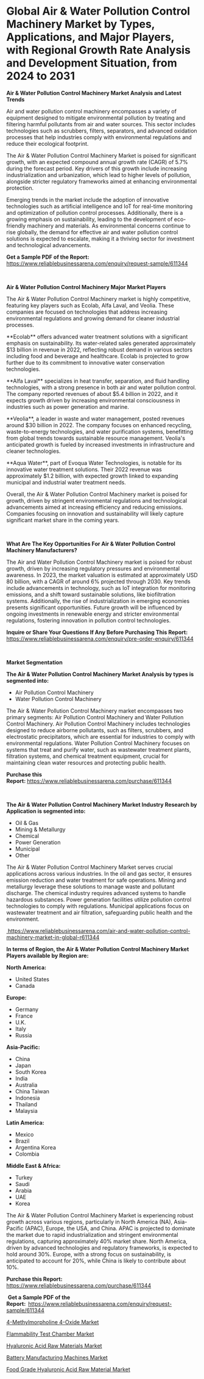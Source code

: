 <p><h1>Global Air & Water Pollution Control Machinery Market by Types, Applications, and Major Players, with Regional Growth Rate Analysis and Development Situation, from 2024 to 2031</h1></p><p><strong>Air & Water Pollution Control Machinery Market Analysis and Latest Trends</strong></p>
<p><p>Air and water pollution control machinery encompasses a variety of equipment designed to mitigate environmental pollution by treating and filtering harmful pollutants from air and water sources. This sector includes technologies such as scrubbers, filters, separators, and advanced oxidation processes that help industries comply with environmental regulations and reduce their ecological footprint. </p><p>The Air & Water Pollution Control Machinery Market is poised for significant growth, with an expected compound annual growth rate (CAGR) of 5.7% during the forecast period. Key drivers of this growth include increasing industrialization and urbanization, which lead to higher levels of pollution, alongside stricter regulatory frameworks aimed at enhancing environmental protection. </p><p>Emerging trends in the market include the adoption of innovative technologies such as artificial intelligence and IoT for real-time monitoring and optimization of pollution control processes. Additionally, there is a growing emphasis on sustainability, leading to the development of eco-friendly machinery and materials. As environmental concerns continue to rise globally, the demand for effective air and water pollution control solutions is expected to escalate, making it a thriving sector for investment and technological advancements.</p></p>
<p><strong>Get a Sample PDF of the Report:&nbsp;</strong> <a href="https://www.reliablebusinessarena.com/enquiry/request-sample/611344?utm_campaign=1290&utm_medium=2&utm_source=Github&utm_content=ia&utm_term=03102024&utm_id=air-water-pollution-control-machinery">https://www.reliablebusinessarena.com/enquiry/request-sample/611344</a></p>
<p>&nbsp;</p>
<p><strong>Air & Water Pollution Control Machinery Major Market Players</strong></p>
<p><p>The Air & Water Pollution Control Machinery market is highly competitive, featuring key players such as Ecolab, Alfa Laval, and Veolia. These companies are focused on technologies that address increasing environmental regulations and growing demand for cleaner industrial processes.</p><p>**Ecolab** offers advanced water treatment solutions with a significant emphasis on sustainability. Its water-related sales generated approximately $13 billion in revenue in 2022, reflecting robust demand in various sectors including food and beverage and healthcare. Ecolab is projected to grow further due to its commitment to innovative water conservation technologies.</p><p>**Alfa Laval** specializes in heat transfer, separation, and fluid handling technologies, with a strong presence in both air and water pollution control. The company reported revenues of about $5.4 billion in 2022, and it expects growth driven by increasing environmental consciousness in industries such as power generation and marine.</p><p>**Veolia**, a leader in waste and water management, posted revenues around $30 billion in 2022. The company focuses on enhanced recycling, waste-to-energy technologies, and water purification systems, benefitting from global trends towards sustainable resource management. Veolia's anticipated growth is fueled by increased investments in infrastructure and cleaner technologies.</p><p>**Aqua Water**, part of Evoqua Water Technologies, is notable for its innovative water treatment solutions. Their 2022 revenue was approximately $1.2 billion, with expected growth linked to expanding municipal and industrial water treatment needs.</p><p>Overall, the Air & Water Pollution Control Machinery market is poised for growth, driven by stringent environmental regulations and technological advancements aimed at increasing efficiency and reducing emissions. Companies focusing on innovation and sustainability will likely capture significant market share in the coming years.</p></p>
<p>&nbsp;</p>
<p><strong>What Are The Key Opportunities For Air & Water Pollution Control Machinery Manufacturers?</strong></p>
<p><p>The Air and Water Pollution Control Machinery market is poised for robust growth, driven by increasing regulatory pressures and environmental awareness. In 2023, the market valuation is estimated at approximately USD 80 billion, with a CAGR of around 6% projected through 2030. Key trends include advancements in technology, such as IoT integration for monitoring emissions, and a shift toward sustainable solutions, like biofiltration systems. Additionally, the rise of industrialization in emerging economies presents significant opportunities. Future growth will be influenced by ongoing investments in renewable energy and stricter environmental regulations, fostering innovation in pollution control technologies.</p></p>
<p><strong>Inquire or Share Your Questions If Any Before Purchasing This Report:</strong> <a href="https://www.reliablebusinessarena.com/enquiry/pre-order-enquiry/611344?utm_campaign=1290&utm_medium=2&utm_source=Github&utm_content=ia&utm_term=03102024&utm_id=air-water-pollution-control-machinery">https://www.reliablebusinessarena.com/enquiry/pre-order-enquiry/611344</a></p>
<p>&nbsp;</p>
<p><strong>Market Segmentation</strong></p>
<p><strong>The Air & Water Pollution Control Machinery Market Analysis by types is segmented into:</strong></p>
<p><ul><li>Air Pollution Control Machinery</li><li>Water Pollution Control Machinery</li></ul></p>
<p><p>The Air & Water Pollution Control Machinery market encompasses two primary segments: Air Pollution Control Machinery and Water Pollution Control Machinery. Air Pollution Control Machinery includes technologies designed to reduce airborne pollutants, such as filters, scrubbers, and electrostatic precipitators, which are essential for industries to comply with environmental regulations. Water Pollution Control Machinery focuses on systems that treat and purify water, such as wastewater treatment plants, filtration systems, and chemical treatment equipment, crucial for maintaining clean water resources and protecting public health.</p></p>
<p><strong>Purchase this Report:&nbsp;</strong><a href="https://www.reliablebusinessarena.com/purchase/611344?utm_campaign=1290&utm_medium=2&utm_source=Github&utm_content=ia&utm_term=03102024&utm_id=air-water-pollution-control-machinery">https://www.reliablebusinessarena.com/purchase/611344</a></p>
<p>&nbsp;</p>
<p><strong>The Air & Water Pollution Control Machinery Market Industry Research by Application is segmented into:</strong></p>
<p><ul><li>Oil & Gas</li><li>Mining & Metallurgy</li><li>Chemical</li><li>Power Generation</li><li>Municipal</li><li>Other</li></ul></p>
<p><p>The Air & Water Pollution Control Machinery Market serves crucial applications across various industries. In the oil and gas sector, it ensures emission reduction and water treatment for safe operations. Mining and metallurgy leverage these solutions to manage waste and pollutant discharge. The chemical industry requires advanced systems to handle hazardous substances. Power generation facilities utilize pollution control technologies to comply with regulations. Municipal applications focus on wastewater treatment and air filtration, safeguarding public health and the environment.</p></p>
<p><a href="https://www.reliablebusinessarena.com/air-and-water-pollution-control-machinery-market-in-global-r611344?utm_campaign=1290&utm_medium=2&utm_source=Github&utm_content=ia&utm_term=03102024&utm_id=air-water-pollution-control-machinery">&nbsp;https://www.reliablebusinessarena.com/air-and-water-pollution-control-machinery-market-in-global-r611344</a></p>
<p><strong>In terms of Region, the Air & Water Pollution Control Machinery Market Players available by Region are:</strong></p>
<p>
    <p> <strong> North America: </strong>
        <ul>
            <li>United States</li>
            <li>Canada</li>
        </ul>
        </p> 
    <p> <strong> Europe: </strong>
        <ul>
            <li>Germany</li>
            <li>France</li>
            <li>U.K.</li>
            <li>Italy</li>
            <li>Russia</li>
        </ul>
        </p> 
    <p> <strong> Asia-Pacific: </strong>
        <ul>
            <li>China</li>
            <li>Japan</li>
            <li>South Korea</li>
            <li>India</li>
            <li>Australia</li>
            <li>China Taiwan</li>
            <li>Indonesia</li>
            <li>Thailand</li>
            <li>Malaysia</li>
        </ul>
        </p> 
    <p> <strong> Latin America: </strong>
        <ul>
            <li>Mexico</li>
            <li>Brazil</li>
            <li>Argentina Korea</li>
            <li>Colombia</li>
        </ul>
        </p> 
    <p> <strong> Middle East & Africa: </strong>
        <ul>
            <li>Turkey</li>
            <li>Saudi</li>
            <li>Arabia</li>
            <li>UAE</li>
            <li>Korea</li>
        </ul>
    </p>
    </p>
<p><p>The Air & Water Pollution Control Machinery Market is experiencing robust growth across various regions, particularly in North America (NA), Asia-Pacific (APAC), Europe, the USA, and China. APAC is projected to dominate the market due to rapid industrialization and stringent environmental regulations, capturing approximately 40% market share. North America, driven by advanced technologies and regulatory frameworks, is expected to hold around 30%. Europe, with a strong focus on sustainability, is anticipated to account for 20%, while China is likely to contribute about 10%.</p></p>
<p><strong>Purchase this Report: </strong><a href="https://www.reliablebusinessarena.com/purchase/611344?utm_campaign=1290&utm_medium=2&utm_source=Github&utm_content=ia&utm_term=03102024&utm_id=air-water-pollution-control-machinery">https://www.reliablebusinessarena.com/purchase/611344</a></p>
<p>&nbsp;<strong>Get a Sample PDF of the Report:&nbsp;&nbsp;</strong><a href="https://www.reliablebusinessarena.com/enquiry/request-sample/611344?utm_campaign=1290&utm_medium=2&utm_source=Github&utm_content=ia&utm_term=03102024&utm_id=air-water-pollution-control-machinery">https://www.reliablebusinessarena.com/enquiry/request-sample/611344</a></p>
<p><strong></strong></p>
<p><p><a href="https://github.com/lylyparadise/Market-Research-Report-List-5/blob/main/4-methylmorpholine-4-oxide-market.md?utm_campaign=1290&utm_medium=2&utm_source=Github&utm_content=ia&utm_term=03102024&utm_id=air-water-pollution-control-machinery">4-Methylmorpholine 4-Oxide Market</a></p><p><a href="https://www.linkedin.com/pulse/flammability-test-chamber-market-size-growing-cagr-67-report-mj7zf?trackingId=CDe%2FV0AkRXOre6YKWloH5Q%3D%3D&utm_campaign=1290&utm_medium=2&utm_source=Github&utm_content=ia&utm_term=03102024&utm_id=air-water-pollution-control-machinery">Flammability Test Chamber Market</a></p><p><a href="https://issuu.com/reportprime-2/docs/hyaluronic-acid-raw-materials-marke_a4f04929142849?utm_campaign=1290&utm_medium=2&utm_source=Github&utm_content=ia&utm_term=03102024&utm_id=air-water-pollution-control-machinery">Hyaluronic Acid Raw Materials Market</a></p><p><a href="https://www.linkedin.com/pulse/battery-manufacturing-machines-market-size-type-fullyautomaticsemi-automatic-tcjdf?trackingId=0H3Gc8IQQES43uUwH3RXTQ%3D%3D&utm_campaign=1290&utm_medium=2&utm_source=Github&utm_content=ia&utm_term=03102024&utm_id=air-water-pollution-control-machinery">Battery Manufacturing Machines Market</a></p><p><a href="https://issuu.com/reportprime-2/docs/food-grade-hyaluronic-acid-raw-mate_ea2de8f2d74067?utm_campaign=1290&utm_medium=2&utm_source=Github&utm_content=ia&utm_term=03102024&utm_id=air-water-pollution-control-machinery">Food Grade Hyaluronic Acid Raw Material Market</a></p></p>